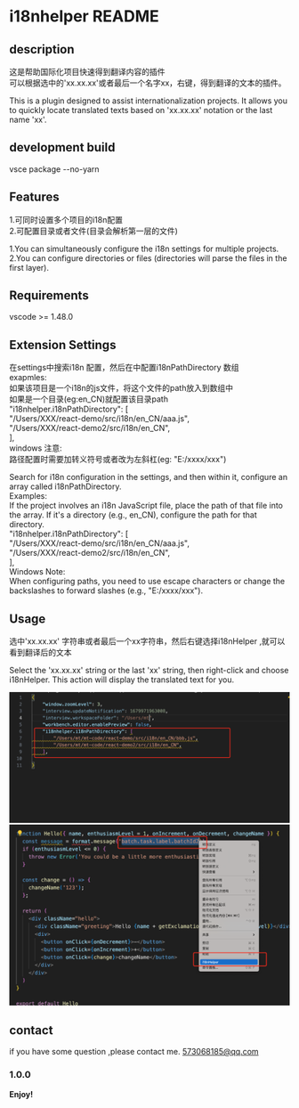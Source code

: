 # i18nhelper README

## description

这是帮助国际化项目快速得到翻译内容的插件<br>
可以根据选中的'xx.xx.xx'或者最后一个名字xx，右键，得到翻译的文本的插件。

This is a plugin designed to assist internationalization projects. It allows you to quickly locate translated texts based on 'xx.xx.xx' notation or the last name 'xx'.
## development build

vsce package --no-yarn

## Features


1.可同时设置多个项目的i18n配置<br>
2.可配置目录或者文件(目录会解析第一层的文件)

1.You can simultaneously configure the i18n settings for multiple projects.<br>
2.You can configure directories or files (directories will parse the files in the first layer).

## Requirements

vscode >= 1.48.0

## Extension Settings

在settings中搜索i18n 配置，然后在中配置i18nPathDirectory 数组 <br>
exapmles:<br>
如果该项目是一个i18n的js文件，将这个文件的path放入到数组中<br>
如果是一个目录(eg:en_CN)就配置该目录path<br>
"i18nhelper.i18nPathDirectory": [<br>
    "/Users/XXX/react-demo/src/i18n/en_CN/aaa.js",<br>
    "/Users/XXX/react-demo2/src/i18n/en_CN",<br>
],<br>
windows 注意:<br>
路径配置时需要加转义符号或者改为左斜杠(eg: "E:/xxxx/xxx")<br>

Search for i18n configuration in the settings, and then within it, configure an array called i18nPathDirectory.<br>
Examples:<br>
If the project involves an i18n JavaScript file, place the path of that file into the array.
If it's a directory (e.g., en_CN), configure the path for that directory.<br>
"i18nhelper.i18nPathDirectory": [<br>
    "/Users/XXX/react-demo/src/i18n/en_CN/aaa.js",<br>
    "/Users/XXX/react-demo2/src/i18n/en_CN",<br>
],<br>
Windows Note: <br>
When configuring paths, you need to use escape characters or change the backslashes to forward slashes (e.g., "E:/xxxx/xxx"). <br>


## Usage

选中'xx.xx.xx' 字符串或者最后一个xx字符串，然后右键选择i18nHelper ,就可以看到翻译后的文本

Select the 'xx.xx.xx' string or the last 'xx' string, then right-click and choose i18nHelper. This action will display the translated text for you.

![config](images/config.png)
![usage](images/usage.png)

## contact

if you have some question ,please contact me.
573068185@qq.com

### 1.0.0



**Enjoy!**
